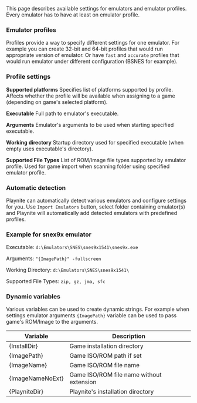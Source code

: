 This page describes available settings for emulators and emulator profiles. Every emulator has to have at least on emulator profile.

### Emulator profiles
Profiles provide a way to specify different settings for one emulator. For example you can create 32-bit and 64-bit profiles that would run appropriate version of emulator. Or have `fast` and `accurate` profiles that would run emulator under different configuration (BSNES for example).

### Profile settings

**Supported platforms**
Specifies list of platforms supported by profile. Affects whether the profile will be available when assigning to a game (depending on game's selected platform).

**Executable**
Full path to emulator's executable.

**Arguments**
Emulator's arguments to be used when starting specified executable.

**Working directory**
Startup directory used for specified executable (when empty uses executable's directory).

**Supported File Types**
List of ROM/Image file types supported by emulator profile. Used for game import when scanning folder using specified emulator profile.

### Automatic detection
Playnite can automatically detect various emulators and configure settings for you. Use `Import Emulators` button, select folder containing emulator(s) and Playnite will automatically add detected emulators with predefined profiles.

### Example for snex9x emulator
Executable: `d:\Emulators\SNES\snes9x1541\snes9x.exe`

Arguments: `"{ImagePath}" -fullscreen`

Working Directory: `d:\Emulators\SNES\snes9x1541\`

Supported File Types: `zip, gz, jma, sfc`

### Dynamic variables

Various variables can be used to create dynamic strings. For example when settings emulator arguments `{ImagePath}` variable can be used to pass game's ROM/Image to the arguments.

|Variable|Description|
| ------------- | ------------- |
|{InstallDir}|Game installation directory|
|{ImagePath}|Game ISO/ROM path if set|
|{ImageName}|Game ISO/ROM file name|
|{ImageNameNoExt}|Game ISO/ROM file name without extension|
|{PlayniteDir}|Playnite's installation directory|

